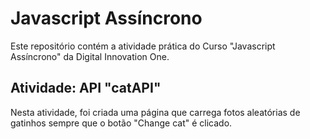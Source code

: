 # Javascript Assíncrono

Este repositório contém a atividade prática do Curso "Javascript Assíncrono" da Digital Innovation One.

## Atividade: API "catAPI"

Nesta atividade, foi criada uma página que carrega fotos aleatórias de gatinhos sempre que o botão "Change cat" é clicado.